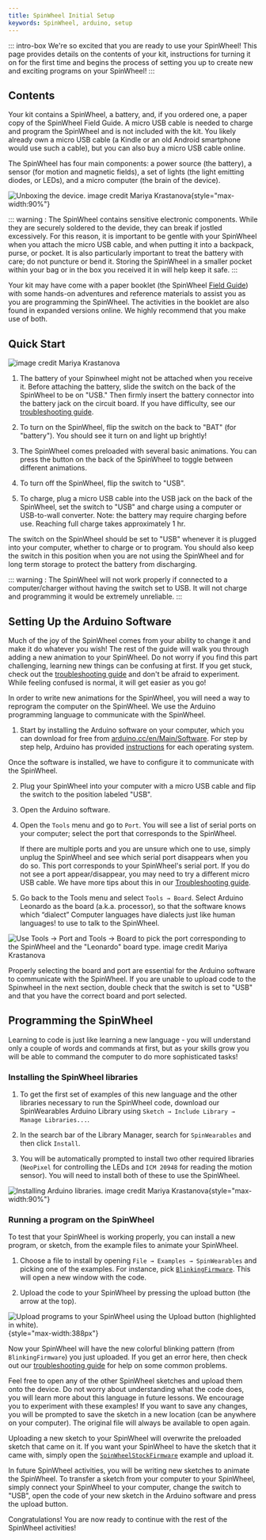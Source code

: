 ```yaml
---
title: SpinWheel Initial Setup
keywords: SpinWheel, arduino, setup
---
```


::: intro-box
We're so excited that you are ready to use your SpinWheel! This page provides details on
the contents of your kit, instructions for turning it on for the first time and begins the
process of setting you up to create new and exciting programs on your SpinWheel!
:::

## Contents

Your kit contains a SpinWheel, a battery, and, if you ordered one, a paper copy of the SpinWheel Field Guide. 
A micro USB cable is needed to charge and program the SpinWheel and is not included with the kit. 
You likely already own a micro USB cable (a Kindle or an old Android smartphone would use such a cable), but you can also buy a micro USB cable online.

The SpinWheel has four main components: a power source (the battery), a sensor (for motion and magnetic fields), a set of lights (the light emitting diodes, or LEDs), and a micro computer (the brain of the device).

![Unboxing the device. <a class="imagecredit" href="https://monochra.com/">image credit Mariya Krastanova</a>](/images/quickstart/unboxing.small.png "Unboxing the device."){style="max-width:90%"}

::: warning :
The SpinWheel contains sensitive electronic components. While they are securely soldered to the devide, they can break if jostled excessively. For this reason, it is important to be gentle with your SpinWheel when you attach the micro USB cable, and when putting it into a backpack, purse, or pocket. It is also particularly important to treat the battery with care; do not puncture or bend it. Storing the SpinWheel in a smaller pocket within your bag or in the box you received it in will help keep it safe. 
:::

Your kit may have come with a paper booklet (the SpinWheel [Field Guide](/book)) with some hands-on adventures and reference materials to assist you as you are programming the SpinWheel. The activities in the booklet are also found in expanded versions online. We highly recommend that you make use of both. 


## Quick Start

![<a class="imagecredit" href="https://monochra.com/">image credit Mariya Krastanova</a>](/images/quickstart/arduino_library_setup.small.png "Arduino setup.")

1. The battery of your Spinwheel might not be attached when you receive it. Before attaching the battery, slide the switch on the back of the SpinWheel to be on "USB." Then firmly insert the battery connector into the battery jack on the circuit board. If you have difficulty, see our [troubleshooting guide](/troubleshoot). 

2. To turn on the SpinWheel, flip the switch on the back to "BAT" (for "battery"). You should see it turn on and light up brightly! 

3. The SpinWheel comes preloaded with several basic animations. You can press the button on the back of the SpinWheel to toggle between different animations. 

4. To turn off the SpinWheel, flip the switch to "USB".

5. To charge, plug a micro USB cable into the USB jack on the back of the SpinWheel, set the switch to "USB" and charge using a computer or USB-to-wall converter. Note: the battery may require charging before use. Reaching full charge takes approximately 1 hr.

The switch on the SpinWheel should be set to "USB" whenever it is plugged into your computer, whether to charge or to program. You should also keep the switch in this position when you are not using the SpinWheel and for long term storage to protect the battery from discharging. 

::: warning :
The SpinWheel will not work properly if connected to a computer/charger without having the switch set to USB. It will not charge and programming it would be extremely unreliable.
::: 


## Setting Up the Arduino Software

Much of the joy of the SpinWheel comes from your ability to change it and make it do whatever you wish! The rest of the guide will walk you through adding a new animation to your SpinWheel. Do not worry if you find this part challenging, learning new things can be confusing at first. If you get stuck, check out the [troubleshooting guide](/troubleshoot) and don't be afraid to experiment. While feeling confused is normal, it will get easier as you go!

In order to write new animations for the SpinWheel, you will need a way to reprogram the computer on the SpinWheel. We use the Arduino programming language to communicate with the SpinWheel. 

1. Start by installing the Arduino software on your computer, which you can download for free from [arduino.cc/en/Main/Software](https://arduino.cc/en/Main/Software#download). For step by step help, Arduino has provided [instructions](https://www.arduino.cc/en/Guide) for each operating system.

Once the software is installed, we have to configure it to communicate with the SpinWheel.

2. Plug your SpinWheel into your computer with a micro USB cable and flip the switch to the position labeled "USB". 

3. Open the Arduino software. 

4. Open the `Tools` menu and go to `Port`. You will see a list of serial ports on your computer; select the port that corresponds to the SpinWheel. 

    If there are multiple ports and you are unsure which one to use, simply unplug the SpinWheel and see which serial port disappears when you do so. This port corresponds to your SpinWheel's serial port. If you do not see a port appear/disappear, you may need to try a different micro USB cable. We have more tips about this in our [Troubleshooting guide](/troubleshoot).

5. Go back to the Tools menu and select `Tools → Board`. Select Arduino Leonardo as the board (a.k.a. processor), so that the software knows which <span class="footnote">“dialect” <span>Computer languages have dialects just like human languages!</span></span> to use to talk to the SpinWheel.

![Use `Tools → Port` and `Tools → Board` to pick the port corresponding to the SpinWheel and the "Leonardo" board type. <a class="imagecredit" href="https://monochra.com/">image credit Mariya Krastanova</a>](/images/quickstart/port_and_board_screenshot.png "Use `Tools→ Port` and `Tools→ Board` to change the settings on the Arduino software.")

Properly selecting the board and port are essential for the Arduino software to communicate with the SpinWheel. If you are unable to upload code to the Spinwheel in the next section, double check that the switch is set to "USB" and that you have the correct board and port selected.

## Programming the SpinWheel

Learning to code is just like learning a new language - you will understand only a couple of words and commands at first, but as your skills grow you will be able to command the computer to do more sophisticated tasks! 

### Installing the SpinWheel libraries

1. To get the first set of examples of this new language and the other libraries necessary to run the SpinWheel code, download our SpinWearables Arduino Library using `Sketch → Include Library → Manage Libraries...`. 
  
2. In the search bar of the Library Manager, search for `SpinWearables` and then click `Install`. 
3. You will be automatically prompted to install two other required libraries (`NeoPixel` for controlling the LEDs and `ICM 20948` for reading the motion sensor). You will need to install both of these to use the SpinWheel.

![Installing Arduino libraries. <a class="imagecredit" href="https://monochra.com/">image credit Mariya Krastanova</a>](/images/quickstart/adding_libraries_screenshot.png "Installing Arduino libraries."){style="max-width:90%"}

### Running a program on the SpinWheel

To test that your SpinWheel is working properly, you can install a new program, or sketch, from the example files to animate your SpinWheel. 

1. Choose a file to install by opening `File → Examples → SpinWearables` and picking one of the examples. 
For instance, pick [`BlinkingFirmware`](/codedoc/examples/BlinkingFirmware). This will open a new window with the code.

2. Upload the code to your SpinWheel by pressing the upload button (the arrow at the top). 
  
![Upload programs to your SpinWheel using the `Upload` button (highlighted in white).](/images/quickstart/upload_button_screenshot.png "Upload programs to your SpinWheel using the `Upload` button (highlighted in white)."){style="max-width:388px"}
  
Now your SpinWheel will have the new colorful blinking pattern (from `BlinkingFirmware`) you just uploaded. 
If you get an error here, then check out our [troubleshooting guide](/troubleshoot) for help on some common problems. 


Feel free to open any of the other SpinWheel sketches and upload them onto the device.
Do not worry about understanding what the code does, 
you will learn more about this language in future lessons.
We encourage you to experiment with these examples! 
If you want to save any changes, you will be prompted to save the sketch in a new location (can be anywhere on your computer). The original file will always be available to open again.

Uploading a new sketch to your SpinWheel will overwrite the preloaded sketch that came on it. 
If you want your SpinWheel to have the sketch that it came with, simply open the [`SpinWheelStockFirmware`](/codedoc/examples/SpinWheelStockFirmware) example and upload it.

In future SpinWheel activities, you will be writing new sketches to animate the SpinWheel. 
To transfer a sketch from your computer to your SpinWheel, 
simply connect your SpinWheel to your computer, change the switch to "USB", 
open the code of your new sketch in the Arduino software and press the upload button. 
 
Congratulations! You are now ready to continue with the rest of the SpinWheel activities!
